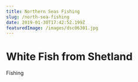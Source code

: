 ```yaml
---
title: Northern Seas Fishing
slug: /north-sea-fishing
date: 2019-01-30T17:42:52.199Z
featuredImage: /images/dsc06301.jpg
---
```

# White Fish from Shetland

Fishing
